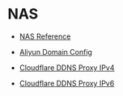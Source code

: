 # NAS
- [NAS Reference](diy/nas/NAS-Reference.md)

- [Aliyun Domain Config](diy/nas/Aliyun-Domain-Config.md)

- [Cloudflare DDNS Proxy IPv4](diy/nas/Cloudflare-DDNS-Proxy-IPv4.md)

- [Cloudflare DDNS Proxy IPv6](diy/nas/Cloudflare-DDNS-Proxy-IPv6.md)
